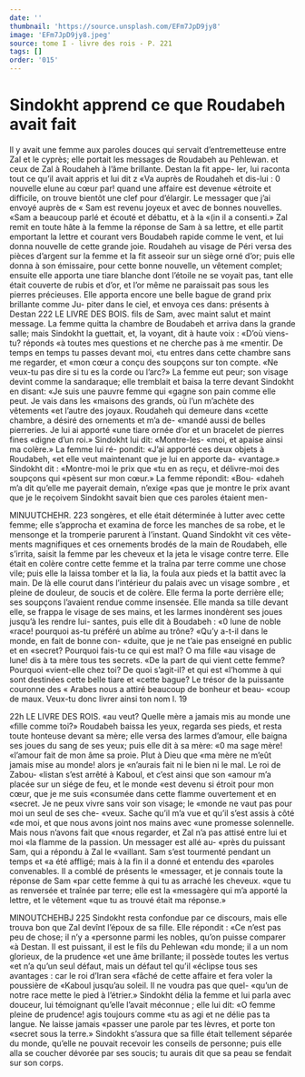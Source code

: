 ```yaml
---
date: ''
thumbnail: 'https://source.unsplash.com/EFm7JpD9jy8'
image: 'EFm7JpD9jy8.jpeg'
source: tome I - livre des rois - P. 221
tags: []
order: '015'
---
```


# Sindokht apprend ce que Roudabeh avait fait

Il y avait une femme aux paroles douces qui servait d’entremetteuse entre Zal et le cyprès; elle portait
les messages de Roudabeh au Pehlewan. et ceux de Zal à Roudaheh à l’âme brillante. Destan la fit appe-
ler, lui raconta tout ce qu’il avait appris et lui dit z «Va auprès de Roudaheh et dis-lui : 0 nouvelle elune au cœur par! quand une affaire est devenue «étroite et difficile, on trouve bientôt une clef pour d’élargir. Le messager que j’ai envoyé auprès de
« Sam est revenu joyeux et avec de bonnes nouvelles. «Sam a beaucoup parlé et écouté et débattu, et à la
«(in il a consenti.»
Zal remit en toute hâte à la femme la réponse de
Sam à sa lettre, et elle partit emportant la lettre et courant vers Boudabeh rapide comme le vent, et lui donna nouvelle de cette grande joie. Roudaheh au visage de Péri versa des pièces d’argent sur la femme
et la fit asseoir sur un siège orné d’or; puis elle
donna à son émissaire, pour cette bonne nouvelle,
un vêtement complet; ensuite elle apporta une tiare blanche dont l’étoile ne se voyait pas, tant elle était
couverte de rubis et d’or, et l’or même ne paraissait
pas sous les pierres précieuses. Elle apporta encore une belle bague de grand prix brillante comme Ju-
piter dans le ciel, et envoya ces dans: présents à Destan
222 LE LIVRE DES BOIS.
fils de Sam, avec maint salut et maint message. La
femme quitta la chambre de Boudabeh et arriva
dans la grande salle; mais Sindokht la guettait, et, la voyant, dit à haute voix : «D’où viens-tu? réponds
«à toutes mes questions et ne cherche pas à me
«mentir. De temps en temps tu passes devant moi,
«tu entres dans cette chambre sans me regarder, et «mon cœur a conçu des soupçons sur ton compte.
«Ne veux-tu pas dire si tu es la corde ou l’arc?»
La femme eut peur; son visage devint comme la
sandaraque; elle tremblait et baisa la terre devant
Sindokht en disant: «Je suis une pauvre femme qui
«gagne son pain comme elle peut. Je vais dans les «maisons des grands, où l’un m’achète des vêtements
«et l’autre des joyaux. Roudaheh qui demeure dans «cette chambre, a désiré des ornements et m’a de- «mandé aussi de belles pierreries. Je lui ai apporté «une tiare ornée d’or et un bracelet de pierres fines «digne d’un roi.» Sindokht lui dit: «Montre-les-
«moi, et apaise ainsi ma colère.» La femme lui ré- pondit: «J’ai apporté ces deux objets à Roudabeh,
«et elle veut maintenant que je lui en apporte da- «vantage.» Sindokht dit : «Montre-moi le prix que «tu en as reçu, et délivre-moi des soupçons qui «pèsent sur mon cœur.» La femme répondit: «Bou-
«daheh m’a dit qu’elle me payerait demain, n’exige
«pas que je montre le prix avant que je le reçoivem Sindokht savait bien que ces paroles étaient men-

MlNUUTCHEHR. 223 songères, et elle était déterminée à lutter avec cette
femme; elle s’approcha et examina de force les manches de sa robe, et le mensonge et la tromperie parurent à l’instant. Quand Sindokht vit ces vête- ments magnifiques et ces ornements brodés de la main de Roudabeh, elle s’irrita, saisit la femme par
les cheveux et la jeta le visage contre terre. Elle était en colère contre cette femme et la traîna par terre comme une chose vile; puis elle la laissa tomber et la lia, la foula aux pieds et la battit avec la main. De là elle courut dans l’intérieur du palais avec un
visage sombre , et pleine de douleur, de soucis et de colère. Elle ferma la porte derrière elle; ses soupçons l’avaient rendue comme insensée. Elle manda sa tille devant elle, se frappa le visage de ses mains, et les larmes inondèrent ses joues jusqu’à les rendre lui- santes, puis elle dit à Boudabeh : «0 lune de noble «race! pourquoi as-tu préféré un abîme au trône?
«Qu’y a-t-il dans le monde, en fait de bonne con- «duite, que je ne t’aie pas enseigné en public et en «secret? Pourquoi fais-tu ce qui est mal? O ma fille «au visage de lune! dis à ta mère tous tes secrets. «De la part de qui vient cette femme? Pourquoi «vient-elle chez toi? De quoi s’agit-il? et qui est «l’homme à qui sont destinées cette belle tiare et
«cette bague? Le trésor de la puissante couronne des
« Arabes nous a attiré beaucoup de bonheur et beau- «coup de maux. Veux-tu donc livrer ainsi ton nom
l. 19

22h LE LIVRE DES ROIS.
«au veut? Quelle mère a jamais mis au monde une «fille comme toi?»
Roudabeh baissa les yeux, regarda ses pieds, et resta toute honteuse devant sa mère; elle versa des larmes d’amour, elle baigna ses joues du sang de ses yeux; puis elle dit à sa mère: «0 ma sage mère! «l’amour fait de mon âme sa proie. Plut à Dieu que
«ma mère ne m’eût jamais mise au monde! alors je
«n’aurais fait ni le bien ni le mal. Le roi de Zabou- «listan s’est arrêté à Kaboul, et c’est ainsi que son
«amour m’a placée sur un siége de feu, et le monde
«est devenu si étroit pour mon cœur, que je me suis
«consumée dans cette flamme ouvertement et en
«secret. Je ne peux vivre sans voir son visage; le
«monde ne vaut pas pour moi un seul de ses che- «veux. Sache qu’il m’a vue et qu’il s’est assis à côté
«de moi, et que nous avons joint nos mains avec «une promesse solennelle. Mais nous n’avons fait que «nous regarder, et Zal n’a pas attisé entre lui et moi
«la flamme de la passion. Un messager est allé au- «près du puissant Sam, qui a répondu à Zal le «vaillant. Sam s’est tourmenté pendant un temps et
«a été affligé; mais à la fin il a donné et entendu des
«paroles convenables. Il a comblé de présents le
«messager, et je connais toute la réponse de Sam
«par cette femme à qui tu as arraché les cheveux. «que tu as renversée et traînée par terre; elle est la
«messagère qui m’a apporté la lettre, et le vêtement «que tu as trouvé était ma réponse.»

MlNOUTCHEHBJ 225 Sindokht resta confondue par ce discours, mais
elle trouva bon que Zal devînt l’époux de sa fille.
Elle répondit : «Ce n’est pas peu de chose; il n’y a «personne parmi les nobles, qu’on puisse comparer
«à Destan. Il est puissant, il est le fils du Pehlewan «du monde; il a un nom glorieux, de la prudence «et une âme brillante; il possède toutes les vertus
«et n’a qu’un seul défaut, mais un défaut tel qu’il
«éclipse tous ses avantages : car le roi d’Iran sera «fâché de cette affaire et fera voler la poussière de «Kaboul jusqu’au soleil. Il ne voudra pas que quel- «qu’un de notre race mette le pied à l’étrier.»
Sindokht délia la femme et lui parla avec douceur, lui témoignant qu’elle l’avait méconnue ; elle lui dit:
«O femme pleine de prudence! agis toujours comme «tu as agi et ne délie pas ta langue. Ne laisse jamais
«passer une parole par tes lèvres, et porte ton «secret sous la terre.» Sindokht s’assura que sa fille était tellement séparée du monde, qu’elle ne pouvait
recevoir les conseils de personne; puis elle alla se coucher dévorée par ses soucis; tu aurais dit que sa peau se fendait sur son corps.
